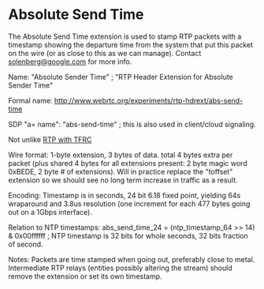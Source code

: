 # Absolute Send Time

The Absolute Send Time extension is used to stamp RTP packets with a timestamp
showing the departure time from the system that put this packet on the wire
(or as close to this as we can manage). Contact <solenberg@google.com> for
more info.

Name: "Absolute Sender Time" ; "RTP Header Extension for Absolute Sender Time"

Formal name: <http://www.webrtc.org/experiments/rtp-hdrext/abs-send-time>

SDP "a= name": "abs-send-time" ; this is also used in client/cloud signaling.

Not unlike [RTP with TFRC](http://tools.ietf.org/html/draft-ietf-avt-tfrc-profile-10#section-5)

Wire format: 1-byte extension, 3 bytes of data. total 4 bytes extra per packet
(plus shared 4 bytes for all extensions present: 2 byte magic word 0xBEDE, 2
byte # of extensions). Will in practice replace the "toffset" extension so we
should see no long term increase in traffic as a result.

Encoding: Timestamp is in seconds, 24 bit 6.18 fixed point, yielding 64s
wraparound and 3.8us resolution (one increment for each 477 bytes going out on
a 1Gbps interface).

Relation to NTP timestamps: abs_send_time_24 = (ntp_timestamp_64 >> 14) &
0x00ffffff ; NTP timestamp is 32 bits for whole seconds, 32 bits fraction of
second.

Notes: Packets are time stamped when going out, preferably close to metal.
Intermediate RTP relays (entities possibly altering the stream) should remove
the extension or set its own timestamp.

